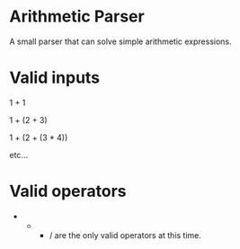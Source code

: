 # Arithmetic Parser
A small parser that can solve simple arithmetic expressions.

# Valid inputs
1 + 1

1 + (2 + 3)

1 + (2 + (3 * 4))

etc...

# Valid operators
+ - * / are the only valid operators at this time.